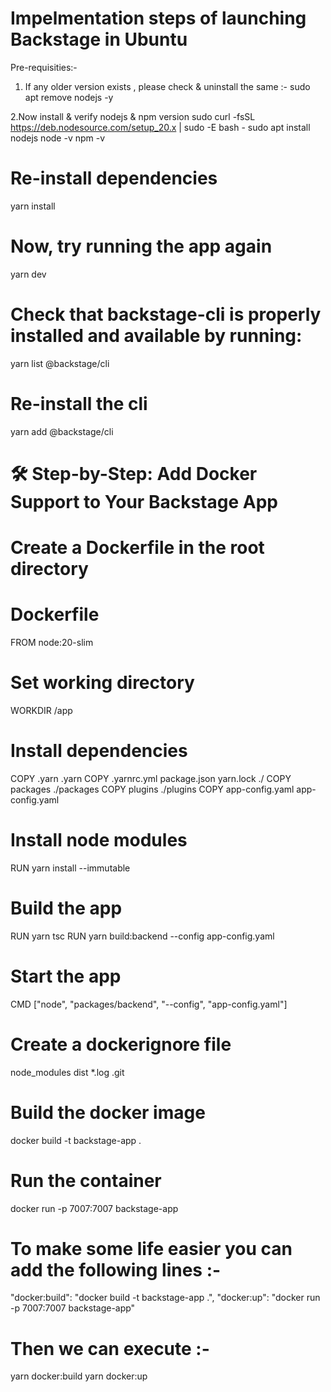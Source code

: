 # Impelmentation steps of launching Backstage in Ubuntu

Pre-requisities:-

1. If any older version exists , please check & uninstall the same :-
sudo apt remove nodejs -y

2.Now install &  verify nodejs & npm version
sudo curl -fsSL https://deb.nodesource.com/setup_20.x | sudo -E bash -
sudo apt install nodejs
node -v
npm -v

# Re-install dependencies

yarn install

# Now, try running the app again

yarn dev

# Check that backstage-cli is properly installed and available by running:

yarn list @backstage/cli

# Re-install the cli

yarn add @backstage/cli

# 🛠️ Step-by-Step: Add Docker Support to Your Backstage App

# Create a Dockerfile in the root directory

# Dockerfile
FROM node:20-slim

# Set working directory
WORKDIR /app

# Install dependencies
COPY .yarn .yarn
COPY .yarnrc.yml package.json yarn.lock ./
COPY packages ./packages
COPY plugins ./plugins
COPY app-config.yaml app-config.yaml

# Install node modules
RUN yarn install --immutable

# Build the app
RUN yarn tsc
RUN yarn build:backend --config app-config.yaml

# Start the app
CMD ["node", "packages/backend", "--config", "app-config.yaml"]


# Create a dockerignore file

node_modules
dist
*.log
.git


# Build the docker image

docker build -t backstage-app .

# Run the container

docker run -p 7007:7007 backstage-app

# To make some life easier you can add the following lines :-

"docker:build": "docker build -t backstage-app .",
"docker:up": "docker run -p 7007:7007 backstage-app"


# Then we can execute :-

yarn docker:build
yarn docker:up

